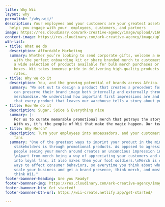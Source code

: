 ```yaml
---
title: Why Wii
layout: why
permalink: "/why-wii/"
description: Your employees and your customers are your greatest assets. WiiCreate
  helps you engage with your  employees, customers, and partners
image: https://res.cloudinary.com/ark-creative-agency/image/upload/v1604867474/wii-create/uploads/why-wii-header_qpswf2.png
content-image: https://res.cloudinary.com/ark-creative-agency/image/upload/v1604903852/wii-create/uploads/t3ngx6fxgfq4ejh7g6qp.png
w5h-list:
- title: What We do
  description: Affordable Marketing
  summary: Whether you’re looking to send corporate gifts, welcome a new employee
    with the perfect onboarding kit or share branded merch to customers, we provide
    a wide selection of products available for bulk merch purchases or as packaged
    boxes. Wii takes immense pride in delivering high-quality products at cost-effective
    rates.
- title: Why we do it
  description: You, and the growing potential of brands across Africa.
  summary: 'We set out to design a product that creates a precedent for how people
    can preserve their brand image both internally and externally through promotional
    merchandise. We understand how important first impressions are and want to ensure
    that every product that leaves our warehouse tells a story about your brand.  '
- title: How We do it
  description: Sugar, Spice & Everything nice
  summary: |-
    For us to curate memorable promotional merch that potrays the story you want to tell, we source our products from the best international brands at the best possible prices. We are meticulous in every process to ensure you get your merch the way you want.
    With us, it's the people of Wii that make the magic happen. Our team of experts work hard to curate the perfect merch from all around the world. This is why Wii stands out.
- title: Why Merch?
  description: Turn your employees into ambassadors, and your customers into loyal
    fans
  summary: "One of the greatest ways to imprint your product in the minds of your
    stakeholders is through promotional products. As opposed to agressive advertising,
    people seeing your merch around creates an unconcious impression in their mind.
    \nApart from merch being a way of appreciating your customers and converting them
    into loyal fans, it also makes them your foot soldiers.\nMerch is one of the best
    ways to affect consumer behaviors, so everytime you think about what to do to
    scale your business and get a brand presence, think merch, and most importantly
    think Wii."
footer-bannner-heading: Are you Ready?
footer-bannner-img: https://res.cloudinary.com/ark-creative-agency/image/upload/v1604931204/wii-create/uploads/why-wii-footer_dwnhvk.png
footer-bannner-btn: Get started!
footer-bannner-btn-url: https://wii-create.netlify.app/get-started/

---
```

